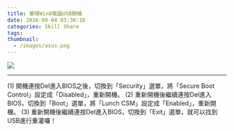 ```yaml
---
title: 華碩Win8電腦USB開機
date: 2016-09-04 03:30:18
categories: Skill Share
tags:
thumbnail:
  - /images/asus.png
---
```

<img src="/images/asus.png">

***
(1) 開機連按Del進入BIOS之後，切換到「Security」選單，將「Secure Boot Control」設定成「Disabled」，重新開機。
(2) 重新開機後繼續連按Del進入BIOS，切換到「Boot」選單，將「Lunch CSM」設定成「Enabled」，重新開機。
(3) 重新開機後繼續連按Del進入BIOS，切換到「Exit」選單，就可以找到USB進行重灌囉！

